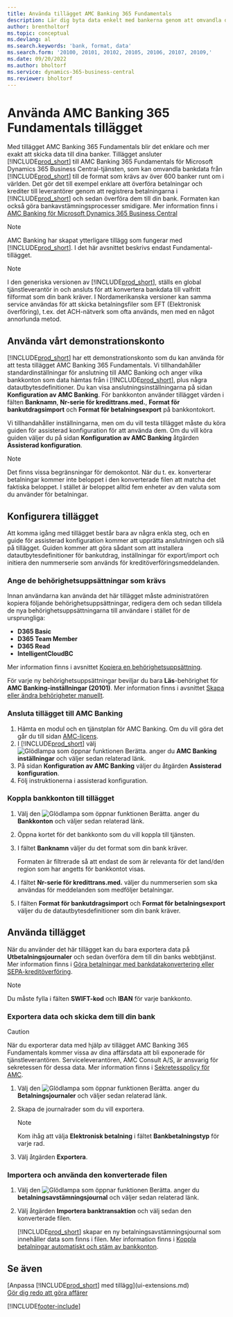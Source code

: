 ```yaml
---
title: Använda tillägget AMC Banking 365 Fundamentals
description: Lär dig byta data enkelt med bankerna genom att omvandla data till det format de kräver.
author: brentholtorf
ms.topic: conceptual
ms.devlang: al
ms.search.keywords: 'bank, format, data'
ms.search.form: '20100, 20101, 20102, 20105, 20106, 20107, 20109,'
ms.date: 09/20/2022
ms.author: bholtorf
ms.service: dynamics-365-business-central
ms.reviewer: bholtorf
---
```


# <a name="use-the-amc-banking-365-fundamentals-extension"></a>Använda AMC Banking 365 Fundamentals tillägget

Med tillägget AMC Banking 365 Fundamentals blir det enklare och mer exakt att skicka data till dina banker. Tillägget ansluter [!INCLUDE[prod_short](includes/prod_short.md)] till AMC Banking 365 Fundamentals för Microsoft Dynamics 365 Business Central-tjänsten, som kan omvandla bankdata från [!INCLUDE[prod_short](includes/prod_short.md)] till de format som krävs av över 600 banker runt om i världen. Det gör det till exempel enklare att överföra betalningar och krediter till leverantörer genom att registrera betalningarna i [!INCLUDE[prod_short](includes/prod_short.md)] och sedan överföra dem till din bank. Formaten kan också göra bankavstämningsprocesser smidigare. Mer information finns i [AMC Banking för Microsoft Dynamics 365 Business Central](https://www.amcbanking.com/bc-fundamentals/)

> [!NOTE]
> AMC Banking har skapat ytterligare tillägg som fungerar med [!INCLUDE[prod_short](includes/prod_short.md)]. I det här avsnittet beskrivs endast Fundamental-tillägget.

> [!NOTE]
> I den generiska versionen av [!INCLUDE[prod_short](includes/prod_short.md)], ställs en global tjänstleverantör in och ansluts för att konvertera bankdata till valfritt filformat som din bank kräver. I Nordamerikanska versioner kan samma service användas för att skicka betalningsfiler som EFT (Elektronisk överföring), t.ex. det ACH-nätverk som ofta används, men med en något annorlunda metod.

## <a name="use-our-demonstration-account"></a>Använda vårt demonstrationskonto

[!INCLUDE[prod_short](includes/prod_short.md)] har ett demonstrationskonto som du kan använda för att testa tillägget AMC Banking 365 Fundamentals. Vi tillhandahåller standardinställningar för anslutning till AMC Banking och anger vilka bankkonton som data hämtas från i [!INCLUDE[prod_short](includes/prod_short.md)], plus några datautbytesdefinitioner. Du kan visa anslutningsinställningarna på sidan **Konfiguration av AMC Banking**. För bankkonton använder tillägget värden i fälten **Banknamn**, **Nr-serie för kredittrans.med.**, **Format för bankutdragsimport** och **Format för betalningsexport** på bankkontokort.

Vi tillhandahåller inställningarna, men om du vill testa tillägget måste du köra guiden för assisterad konfiguration för att använda dem. Om du vill köra guiden väljer du på sidan **Konfiguration av AMC Banking** åtgärden **Assisterad konfiguration**.

> [!NOTE]
> Det finns vissa begränsningar för demokontot. När du t. ex. konverterar betalningar kommer inte beloppet i den konverterade filen att matcha det faktiska beloppet. I stället är beloppet alltid fem enheter av den valuta som du använder för betalningar.  

## <a name="setting-up-the-extension"></a>Konfigurera tillägget

Att komma igång med tillägget består bara av några enkla steg, och en guide för assisterad konfiguration kommer att upprätta anslutningen och slå på tillägget. Guiden kommer att göra sådant som att installera datautbytesdefinitioner för bankutdrag, inställningar för export/import och initiera den nummerserie som används för kreditöverföringsmeddelanden.  

### <a name="to-set-up-the-required-permission-sets"></a>Ange de behörighetsuppsättningar som krävs

Innan användarna kan använda det här tillägget måste administratören kopiera följande behörighetsuppsättningar, redigera dem och sedan tilldela de nya behörighetsuppsättningarna till användare i stället för de ursprungliga:

* **D365 Basic**
* **D365 Team Member**
* **D365 Read**
* **IntelligentCloudBC**

Mer information finns i avsnittet [Kopiera en behörighetsuppsättning](ui-define-granular-permissions.md#copy-a-permission-set).

För varje ny behörighetsuppsättningar beviljar du bara **Läs**-behörighet för **AMC Banking-inställningar (20101)**. Mer information finns i avsnittet [Skapa eller ändra behörigheter manuellt](ui-define-granular-permissions.md#create-a-permission-set).

### <a name="to-connect-the-extension-to-amc-banking"></a>Ansluta tillägget till AMC Banking

1. Hämta en modul och en tjänstplan för AMC Banking. Om du vill göra det går du till sidan [AMC-licens](https://license.amcbanking.com/register).
2. I [!INCLUDE[prod_short](includes/prod_short.md)] välj ![Glödlampa som öppnar funktionen Berätta.](media/ui-search/search_small.png "Berätta för mig vad du vill göra") anger du **AMC Banking inställningar** och väljer sedan relaterad länk.  
3. På sidan **Konfiguration av AMC Banking** väljer du åtgärden **Assisterad konfiguration**.
4. Följ instruktionerna i assisterad konfiguration.

### <a name="to-connect-bank-accounts-to-the-extension"></a>Koppla bankkonton till tillägget

1. Välj den ![Glödlampa som öppnar funktionen Berätta.](media/ui-search/search_small.png "Berätta för mig vad du vill göra") anger du **Bankkonton** och väljer sedan relaterad länk.
2. Öppna kortet för det bankkonto som du vill koppla till tjänsten.
3. I fältet **Banknamn** väljer du det format som din bank kräver.  

   Formaten är filtrerade så att endast de som är relevanta för det land/den region som har angetts för bankkontot visas.
4. I fältet **Nr-serie för kredittrans.med.** väljer du nummerserien som ska användas för meddelanden som medföljer betalningar.
5. I fälten **Format för bankutdragsimport** och **Format för betalningsexport** väljer du de datautbytesdefinitioner som din bank kräver.

## <a name="use-the-extension"></a>Använda tillägget

När du använder det här tillägget kan du bara exportera data på **Utbetalningsjournaler** och sedan överföra dem till din banks webbtjänst. Mer information finns i [Göra betalningar med bankdatakonvertering eller SEPA-kreditöverföring](finance-make-payments-with-bank-data-conversion-service-or-sepa-credit-transfer.md).

> [!NOTE]
> Du måste fylla i fälten **SWIFT-kod** och **IBAN** för varje bankkonto.

### <a name="to-export-data-and-submit-it-to-your-bank"></a>Exportera data och skicka dem till din bank

> [!CAUTION]  
> När du exporterar data med hjälp av tillägget AMC Banking 365 Fundamentals kommer vissa av dina affärsdata att bli exponerade för tjänstleverantören. Serviceleverantören, AMC Consult A/S, är ansvarig för sekretessen för dessa data. Mer information finns i [Sekretesspolicy för AMC](https://go.microsoft.com/fwlink/?LinkId=510158).

1. Välj den ![Glödlampa som öppnar funktionen Berätta.](media/ui-search/search_small.png "Berätta för mig vad du vill göra") anger du **Betalningsjournaler** och väljer sedan relaterad länk.
2. Skapa de journalrader som du vill exportera.  

   > [!NOTE]
   > Kom ihåg att välja **Elektronisk betalning** i fältet **Bankbetalningstyp** för varje rad.
3. Välj åtgärden **Exportera**.

### <a name="to-import-and-apply-the-converted-file"></a>Importera och använda den konverterade filen

1. Välj den ![Glödlampa som öppnar funktionen Berätta.](media/ui-search/search_small.png "Berätta vad du vill göra") anger du **betalningsavstämningsjournal** och väljer sedan relaterad länk.
2. Välj åtgärden **Importera banktransaktion** och välj sedan den konverterade filen.  

   [!INCLUDE[prod_short](includes/prod_short.md)] skapar en ny betalningsavstämningsjournal som innehåller data som finns i filen. Mer information finns i [Koppla betalningar automatiskt och stäm av bankkonton](receivables-apply-payments-auto-reconcile-bank-accounts.md).

## <a name="see-also"></a>Se även

[Anpassa [!INCLUDE[prod_short](includes/prod_short.md)] med tillägg](ui-extensions.md)  
[Gör dig redo att göra affärer](ui-get-ready-business.md)  

[!INCLUDE[footer-include](includes/footer-banner.md)]
